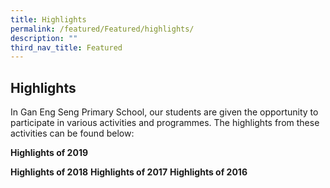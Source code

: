 ```yaml
---
title: Highlights
permalink: /featured/Featured/highlights/
description: ""
third_nav_title: Featured
---
```

## Highlights

In Gan Eng Seng Primary School, our students are given the opportunity to participate in various activities and programmes. The highlights from these activities can be found below:

**Highlights of 2019**




**Highlights of 2018**
**Highlights of 2017**
**Highlights of 2016**